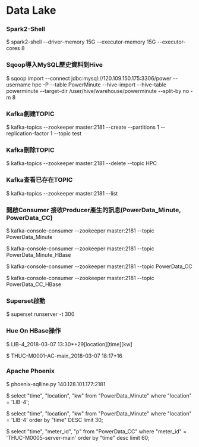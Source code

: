 Data Lake
============
### Spark2-Shell
$ spark2-shell --driver-memory 15G --executor-memory 15G --executor-cores 8

### Sqoop導入MySQL歷史資料到Hive
$ sqoop import --connect jdbc:mysql://120.109.150.175:3306/power --username hpc -P --table PowerMinute --hive-import --hive-table powerminute --target-dir /user/hive/warehouse/powerminute --split-by no -m 8

### Kafka創建TOPIC
$ kafka-topics --zookeeper master:2181 --create --partitions 1 --replication-factor 1 --topic test

### Kafka刪除TOPIC
$ kafka-topics --zookeeper master:2181 --delete --topic HPC


### Kafka查看已存在TOPIC
$ kafka-topics --zookeeper master:2181 --list

### 開啟Consumer 接收Producer產生的訊息(PowerData_Minute, PowerData_CC)

$ kafka-console-consumer --zookeeper master:2181 --topic PowerData_Minute

$ kafka-console-consumer --zookeeper master:2181 --topic PowerData_Minute_HBase

$ kafka-console-consumer --zookeeper master:2181 --topic PowerData_CC

$ kafka-console-consumer --zookeeper master:2181 --topic PowerData_CC_HBase

### Superset啟動
$ superset runserver -t 300

### Hue On HBase操作
$ LIB-4_2018-03-07 13:30*+29[location][time][kw]

$ THUC-M0001-AC-main_2018-03-07 18:17+16

### Apache Phoenix
$ phoenix-sqlline.py 140.128.101.177:2181

$ select "time", "location", "kw" from "PowerData_Minute" where "location" = 'LIB-4';

$ select "time", "location", "kw" from "PowerData_Minute" where "location" = 'LIB-4' order by "time" DESC limit 30;

$ select "time", "meter_id", "p" from "PowerData_CC" where "meter_id" = 'THUC-M0005-server-main' order by "time" desc limit 60;
